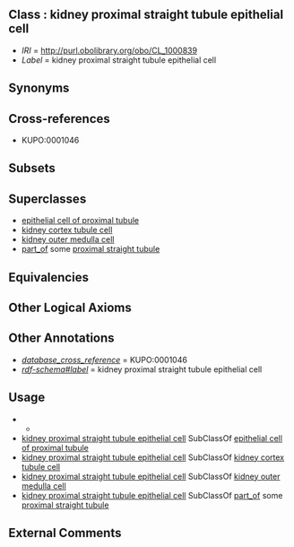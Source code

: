 
## Class : kidney proximal straight tubule epithelial cell

 * *IRI* = http://purl.obolibrary.org/obo/CL_1000839
 * *Label* = kidney proximal straight tubule epithelial cell

## Synonyms


## Cross-references

 * KUPO:0001046

## Subsets


## Superclasses

 * [epithelial cell of proximal tubule](../../CL/06/CL_0002306.md)
 * [kidney cortex tubule cell](../../CL/15/CL_1000615.md)
 * [kidney outer medulla cell](../../CL/16/CL_1000616.md)
 * [part_of](../../BFO/50/BFO_0000050.md) some [proximal straight tubule](../../UBERON/90/UBERON_0001290.md)

## Equivalencies


## Other Logical Axioms


## Other Annotations

 * *[database_cross_reference](../../ef/oboInOwl#hasDbXref.md)* = KUPO:0001046
 * *[rdf-schema#label](../../el/rdf-schema#label.md)* = kidney proximal straight tubule epithelial cell

## Usage

 * -
 * [kidney proximal straight tubule epithelial cell](../../CL/39/CL_1000839.md) SubClassOf [epithelial cell of proximal tubule](../../CL/06/CL_0002306.md)
 * [kidney proximal straight tubule epithelial cell](../../CL/39/CL_1000839.md) SubClassOf [kidney cortex tubule cell](../../CL/15/CL_1000615.md)
 * [kidney proximal straight tubule epithelial cell](../../CL/39/CL_1000839.md) SubClassOf [kidney outer medulla cell](../../CL/16/CL_1000616.md)
 * [kidney proximal straight tubule epithelial cell](../../CL/39/CL_1000839.md) SubClassOf [part_of](../../BFO/50/BFO_0000050.md) some [proximal straight tubule](../../UBERON/90/UBERON_0001290.md)

## External Comments

